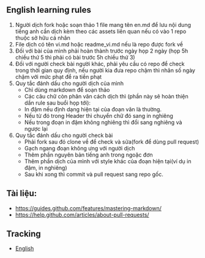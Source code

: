 ## English learning rules

1. Người dịch fork hoặc soạn thảo 1 file mang tên en.md để lưu nội dung tiếng anh cần dịch kèm theo các assets liên quan nếu có vào 1 repo thuộc sở hữu cá nhân
2. File dịch có tên vi.md hoặc readme_vi.md nếu là repo được fork về
3. Đối với bài của mình phải hoàn thành trước ngày họp 2 ngày (họp 5h chiều thứ 5 thì phải có bài trước 5h chiều thứ 3)
4. Đối với người check bài người khác, phải yêu cầu có repo để check trong thời gian quy định, nếu người kia đưa repo chậm thì nhân số ngày chậm với mức phạt để ra tiền phạt
5. Quy tắc đánh dấu cho người dịch của mình
    - Chỉ dùng markdown để soạn thảo
    - Các câu chữ còn phân vân cách dịch thì (phần này sẽ hoàn thiện dần rule sau buổi họp tới):
    - In đậm nếu định dạng hiện tại của đoạn văn là thường. 
    - Nếu từ đó trong Header thì chuyển chữ đó sang in nghiêng
    - Nếu trong đoạn in đậm không nghiêng thì đổi sang nghiêng và ngược lại
6. Quy tắc đánh dấu cho người check bài 
    - Phải fork sau đó clone về để check và sửa(fork để dùng pull request)
    - Gạch ngang đoạn không ưng với người dịch
    - Thêm phần nguyên bản tiếng anh trong ngoặc đơn
    - Thêm phần dịch của mình với style khác của đoạn hiện tại(ví dụ in đậm, in nghiêng)
    - Sau khi xong thì commit và pull request sang repo gốc.

## Tài liệu: 

- https://guides.github.com/features/mastering-markdown/
- https://help.github.com/articles/about-pull-requests/

## Tracking
- [English](https://docs.google.com/spreadsheets/d/1k4slXZfZuhqLkFsnoK9cAad8mwnNkisbCM_x99KQCFg/edit#gid=1569934978)